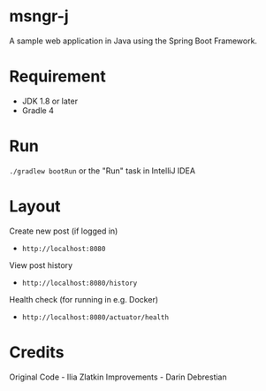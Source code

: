 msngr-j
=====

A sample web application in Java using the Spring Boot Framework.

Requirement 
============

* JDK 1.8 or later
* Gradle 4

Run
===

`./gradlew bootRun` or the "Run" task in IntelliJ IDEA

Layout
=====
Create new post (if logged in)
* `http://localhost:8080`

View post history
* `http://localhost:8080/history`

Health check (for running in e.g. Docker) 
* `http://localhost:8080/actuator/health`

Credits
=====
Original Code - Ilia Zlatkin
Improvements - Darin Debrestian
